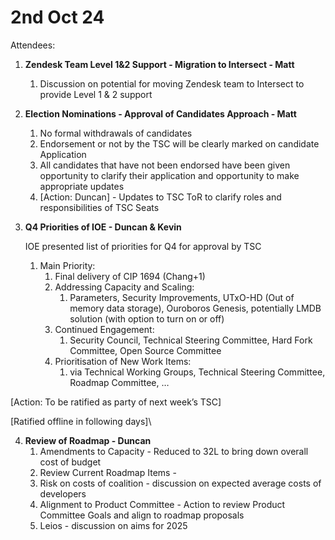 # 2nd Oct 24



Attendees:&#x20;

1.  **Zendesk Team Level 1&2 Support - Migration to Intersect - Matt**&#x20;

    1. Discussion on potential for moving Zendesk team to Intersect to provide Level 1 & 2 support


2. **Election Nominations - Approval of Candidates Approach - Matt**
   1. No formal withdrawals of candidates
   2. Endorsement or not by the TSC will be clearly marked on candidate Application
   3. All candidates that have not been endorsed have been given opportunity to clarify their application and opportunity to make appropriate updates
   4. \[Action: Duncan] - Updates to TSC ToR to clarify roles and responsibilities of TSC Seats&#x20;



3.  **Q4 Priorities of IOE - Duncan & Kevin**

    IOE presented list of priorities for Q4 for approval by TSC

    1. Main Priority:&#x20;
       1. Final delivery of CIP 1694 (Chang+1)
       2. Addressing Capacity and Scaling:
          1. Parameters, Security Improvements, UTxO-HD (Out of memory data storage), Ouroboros Genesis, potentially LMDB solution (with option to turn on or off)
       3. Continued Engagement:&#x20;
          1. Security Council, Technical Steering Committee, Hard Fork Committee, Open Source Committee&#x20;
       4. Prioritisation of New Work Items:&#x20;
          1. via Technical Working Groups, Technical Steering Committee, Roadmap Committee, …

\[Action: To be ratified as party of next week’s TSC]

\[Ratified offline in following days]\


4. **Review of Roadmap - Duncan**
   1. Amendments to Capacity - Reduced to 32L to bring down overall cost of budget
   2. Review Current Roadmap Items -&#x20;
   3. Risk on costs of coalition - discussion on expected average costs of developers
   4. Alignment to Product Committee - Action to review Product Committee Goals and align to roadmap proposals
   5. Leios - discussion on aims for 2025

